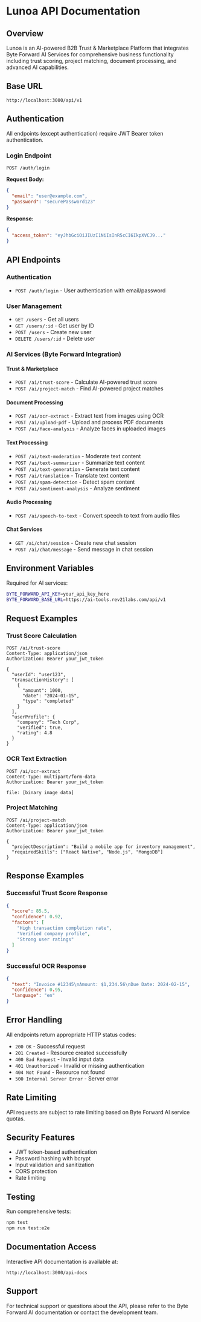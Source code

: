# Lunoa API Documentation

## Overview
Lunoa is an AI-powered B2B Trust & Marketplace Platform that integrates Byte Forward AI Services for comprehensive business functionality including trust scoring, project matching, document processing, and advanced AI capabilities.

## Base URL
```
http://localhost:3000/api/v1
```

## Authentication
All endpoints (except authentication) require JWT Bearer token authentication.

### Login Endpoint
```http
POST /auth/login
```

**Request Body:**
```json
{
  "email": "user@example.com",
  "password": "securePassword123"
}
```

**Response:**
```json
{
  "access_token": "eyJhbGciOiJIUzI1NiIsInR5cCI6IkpXVCJ9..."
}
```

## API Endpoints

### Authentication
- `POST /auth/login` - User authentication with email/password

### User Management
- `GET /users` - Get all users
- `GET /users/:id` - Get user by ID
- `POST /users` - Create new user
- `DELETE /users/:id` - Delete user

### AI Services (Byte Forward Integration)

#### Trust & Marketplace
- `POST /ai/trust-score` - Calculate AI-powered trust score
- `POST /ai/project-match` - Find AI-powered project matches

#### Document Processing
- `POST /ai/ocr-extract` - Extract text from images using OCR
- `POST /ai/upload-pdf` - Upload and process PDF documents
- `POST /ai/face-analysis` - Analyze faces in uploaded images

#### Text Processing
- `POST /ai/text-moderation` - Moderate text content
- `POST /ai/text-summarizer` - Summarize text content
- `POST /ai/text-generation` - Generate text content
- `POST /ai/translation` - Translate text content
- `POST /ai/spam-detection` - Detect spam content
- `POST /ai/sentiment-analysis` - Analyze sentiment

#### Audio Processing
- `POST /ai/speech-to-text` - Convert speech to text from audio files

#### Chat Services
- `GET /ai/chat/session` - Create new chat session
- `POST /ai/chat/message` - Send message in chat session

## Environment Variables

Required for AI services:
```bash
BYTE_FORWARD_API_KEY=your_api_key_here
BYTE_FORWARD_BASE_URL=https://ai-tools.rev21labs.com/api/v1
```

## Request Examples

### Trust Score Calculation
```http
POST /ai/trust-score
Content-Type: application/json
Authorization: Bearer your_jwt_token

{
  "userId": "user123",
  "transactionHistory": [
    {
      "amount": 1000,
      "date": "2024-01-15",
      "type": "completed"
    }
  ],
  "userProfile": {
    "company": "Tech Corp",
    "verified": true,
    "rating": 4.8
  }
}
```

### OCR Text Extraction
```http
POST /ai/ocr-extract
Content-Type: multipart/form-data
Authorization: Bearer your_jwt_token

file: [binary image data]
```

### Project Matching
```http
POST /ai/project-match
Content-Type: application/json
Authorization: Bearer your_jwt_token

{
  "projectDescription": "Build a mobile app for inventory management",
  "requiredSkills": ["React Native", "Node.js", "MongoDB"]
}
```

## Response Examples

### Successful Trust Score Response
```json
{
  "score": 85.5,
  "confidence": 0.92,
  "factors": [
    "High transaction completion rate",
    "Verified company profile",
    "Strong user ratings"
  ]
}
```

### Successful OCR Response
```json
{
  "text": "Invoice #12345\nAmount: $1,234.56\nDue Date: 2024-02-15",
  "confidence": 0.95,
  "language": "en"
}
```

## Error Handling

All endpoints return appropriate HTTP status codes:
- `200 OK` - Successful request
- `201 Created` - Resource created successfully
- `400 Bad Request` - Invalid input data
- `401 Unauthorized` - Invalid or missing authentication
- `404 Not Found` - Resource not found
- `500 Internal Server Error` - Server error

## Rate Limiting
API requests are subject to rate limiting based on Byte Forward AI service quotas.

## Security Features
- JWT token-based authentication
- Password hashing with bcrypt
- Input validation and sanitization
- CORS protection
- Rate limiting

## Testing
Run comprehensive tests:
```bash
npm test
npm run test:e2e
```

## Documentation Access
Interactive API documentation is available at:
```
http://localhost:3000/api-docs
```

## Support
For technical support or questions about the API, please refer to the Byte Forward AI documentation or contact the development team.
